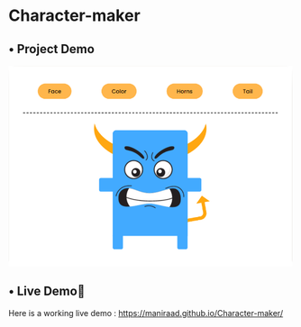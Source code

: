 <h1>Character-maker</h1>

## • Project Demo

![Demo](https://github.com/maniraad/Character-maker/blob/b9f8cb5d753dde5d81b1fee6e24f3a3926cb1d8a/Demo%20(2).png)

## • Live Demo🤘
Here is a working live demo :  https://maniraad.github.io/Character-maker/



